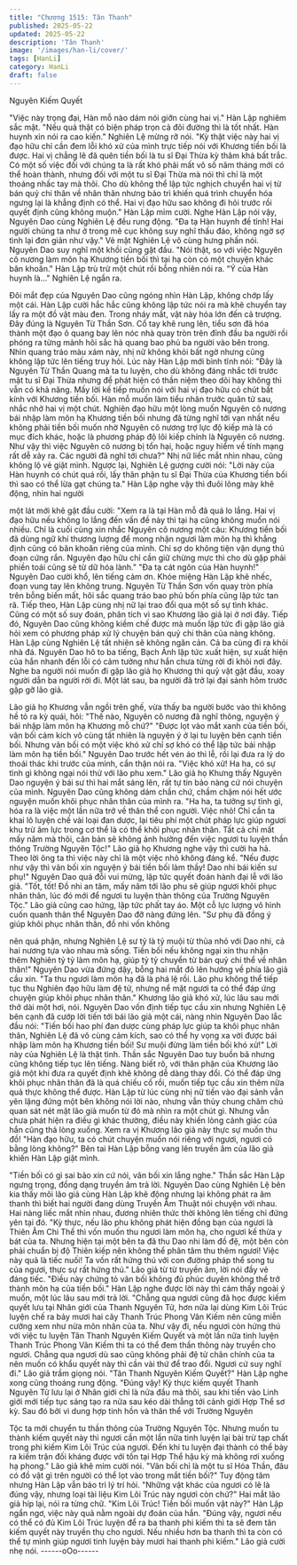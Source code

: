 ```yaml
---
title: "Chương 1515: Tân Thanh"
published: 2025-05-22
updated: 2025-05-22
description: 'Tân Thanh'
image: '/images/han-li/cover/'
tags: [HanLi]
category: HanLi
draft: false
---
```


Nguyên Kiếm Quyết

"Việc này trọng đại, Hàn mỗ nào dám nói giỡn cùng hai vị." Hàn
Lập nghiêm sắc mặt.
"Nếu quả thật có biện pháp trọn cả đôi đường thì là tốt nhất. Hàn
huynh xin nói ra cao kiến." Nghiên Lệ mừng rỡ nói.
"Kỳ thật việc này hai vị đạo hữu chỉ cần đem lỗi khó xử của mình
trực tiếp nói với Khương tiền bối là được. Hai vị chẳng lẽ đã quên
tiền bối là tu sĩ Đại Thừa kỳ thâm khả bất trắc. Có một số việc đối
với chúng ta là rất khó phải mất vô số năm tháng mới có thể hoàn
thành, nhưng đối với một tu sĩ Đại Thừa mà nói thì chỉ là một
thoáng nhấc tay mà thôi. Cho dù không thể lập tức nghịch chuyển
hai vị từ bán quỷ chi thân về nhân thân nhưng bảo trì khiến quá
trình chuyển hóa ngưng lại là khẳng định có thể. Hai vị đạo hữu
sao không đi hỏi trước rồi quyết định cũng không muộn." Hàn Lập
mỉm cười.
Nghe Hàn Lập nói vậy, Nguyên Dao cùng Nghiên Lệ đều rung
động.
"Đa tạ Hàn huynh đề tỉnh! Hai người chúng ta như ở trong mê cục
không suy nghĩ thấu đáo, không ngờ sợ tình lại đơn giản như vậy."
Vẻ mặt Nghiên Lệ vô cùng hưng phấn nói.
Nguyên Dao suy nghĩ một khồi cũng gật đầu.
"Nói thật, so với việc Nguyên cô nương làm môn hạ Khương tiền
bối thì tại hạ còn có một chuyện khác băn khoăn." Hàn Lập trù trừ
một chút rồi bỗng nhiên nói ra.
"Ý của Hàn huynh là…" Nghiên Lệ ngẩn ra.

Đôi mắt đẹp của Nguyên Dao cũng ngóng nhìn Hàn Lập, không
chớp lấy một cái.
Hàn Lập cười hắc hắc cũng không lập tức nói ra mà khẽ chuyển
tay lấy ra một đồ vật màu đen.
Trong nháy mắt, vật này hóa lớn đến cả trượng.
Đây đúng là Nguyên Từ Thần Sơn.
Cổ tay khẽ rung lên, tiểu sơn đã hóa thành một đạo ô quang bay
lên nóc nhà quay tròn trên đỉnh đầu ba người rồi phóng ra từng
mảnh hôi sắc hà quang bao phủ ba người vào bên trong.
Nhìn quang tráo màu xám này, nhị nữ không khỏi bất ngờ nhưng
cũng không lập tức lên tiếng truy hỏi.
Lúc này Hàn Lập mới bình tĩnh nói:
"Đây là Nguyên Từ Thần Quang mà ta tu luyện, cho dù không
đáng nhắc tới trước mặt tu sĩ Đại Thừa nhưng để phát hiện có
thần niệm theo dõi hay không thì vẫn có khả năng. Mấy lời kế tiếp
muốn nói với hai vị đạo hữu có chút bất kính với Khương tiền bối.
Hàn mỗ muốn làm tiểu nhân trước quân tử sau, nhắc nhở hai vị
một chút. Nghiên đạo hữu một lòng muốn Nguyên cô nương bái
nhập làm môn hạ Khương tiền bối nhưng đã từng nghĩ tới vạn
nhất nếu không phải tiền bối muốn nhờ Nguyên cô nương trợ lực
độ kiếp mà là có mục đích khác, hoặc là phương pháp độ lôi kiếp
chính là Nguyên cô nương. Như vậy thì việc Nguyên cô nương bị
tổn hại, hoặc nguy hiểm về tính mạng rất dễ xảy ra. Các người đã
nghĩ tới chưa?"
Nhị nữ liếc mắt nhìn nhau, cũng không lộ vẻ giật mình. Ngược lại,
Nghiên Lệ gượng cười nói:
"Lời này của Hàn huynh có chút quá rồi, lấy thân phận tu sĩ Đại
Thừa của Khương tiền bối thì sao có thể lừa gạt chúng ta."
Hàn Lập nghe vậy thì đuôi lông mày khẽ động, nhìn hai người

một lát mới khẽ gật đầu cười:
"Xem ra là tại Hàn mỗ đã quá lo lắng. Hai vị đạo hữu nếu không lo
lắng đến vấn đề này thì tại hạ cũng không muốn nói nhiều. Chỉ là
cuối cùng xin nhắc Nguyên cô nương một câu: Khương tiền bối đã
dùng ngữ khí thương lượng để mong nhận ngươi làm môn hạ thì
khẳng định cũng có băn khoăn riêng của mình. Chỉ sợ do không
tiện vận dụng thủ đoạn cứng rắn. Nguyên đạo hữu chỉ cần giữ
chừng mực thì cho dù gặp phải phiền toái cũng sẽ từ dữ hóa
lành."
"Đa tạ cát ngôn của Hàn huynh!" Nguyên Dao cười khổ, lên tiếng
cảm ơn.
Khóe miệng Hàn Lập khẽ nhếc, đoạn vung tay lên không trung.
Nguyên Từ Thần Sơn vốn quay tròn phía trên bỗng biến mất, hôi
sắc quang tráo bao phủ bốn phía cũng lập tức tan rã.
Tiếp theo, Hàn Lập cùng nhị nữ lại trao đổi qua một số sự tình
khác. Cũng có một số suy đoán, phân tích vì sao Khương lão giả
lại ở nơi đây.
Tiếp đó, Nguyên Dao cũng không kiềm chế được mà muốn lập
tức đi gặp lão giả hỏi xem có phương pháp xử lý chuyện bán quỷ
chi thân của nàng không.
Hàn Lập cùng Nghiên Lệ tất nhiên sẽ không ngăn cản. Cả ba
cùng đi ra khỏi nhà đá.
Nguyên Dao hô to ba tiếng, Bạch Ảnh lập tức xuất hiện, sự xuất
hiện của hắn nhanh đến lỗi có cảm tưởng như hắn chưa từng rời
đi khỏi nơi đây.
Nghe ba người nói muốn đi gặp lão giả họ Khương thì quỷ vật gật
đầu, xoay người dẫn ba người rời đi.
Một lát sau, ba người đã trở lại đại sảnh hôm trước gặp gỡ lão
giả.

Lão giả họ Khương vẫn ngồi trên ghế, vừa thấy ba người bước
vào thì không hề tỏ ra kỳ quái, hỏi:
"Thế nào, Nguyên cô nương đã nghĩ thông, nguyện ý bái nhập
làm môn hạ Khương mỗ chứ?"
"Được lọt vào mắt xanh của tiền bối, vãn bối cảm kích vô cùng tất
nhiên là nguyện ý ở lại tu luyện bên cạnh tiền bối. Nhưng vãn bối
có một việc khó xử chỉ sợ khó có thể lập tức bái nhập làm môn hạ
tiền bối." Nguyên Dao trước hết vén áo thi lễ, rồi lại đưa ra lý do
thoái thác khi trước của mình, cẩn thận nói ra.
"Việc khó xử! Ha ha, có sự tình gì không ngại nói thử với lão phu
xem." Lão giả họ Khưng thấy Nguyên Dao nguyện ý bái sư thì hai
mắt sáng lên, rất tự tin bảo nàng cứ nói chuyện của mình.
Nguyên Dao cũng không dám chần chứ, chầm chậm nói hết ước
nguyện muốn khôi phục nhân thân của mình ra.
"Ha ha, ta tưởng sự tình gì, hóa ra là việc một lần nữa trở về thân
thể con người. Việc nhỏ! Chỉ cần ta khai lô luyện chế vài loại đan
dược, lại tiêu phí một chút pháp lực giúp ngươi khu trừ âm lực
trong cơ thể là có thể khôi phục nhân thân. Tất cả chỉ mất mấy
năm mà thôi, căn bản sẽ không ảnh hưởng đến việc ngươi tu
luyện thần thông Trường Nguyên Tộc!" Lão giả họ Khương nghe
vậy thì cười ha hả.
Theo lời ông ta thì việc này chỉ là một việc nhỏ không đáng kể.
"Nếu được như vậy thì vãn bối xin nguyện ý bái tiền bối làm thầy!
Dao nhi bái kiến sư phụ!" Nguyên Dao quá đỗi vui mừng, lập tức
quyết đoán hành đại lễ với lão giả.
"Tốt, tốt! Đồ nhi an tâm, mấy năm tới lão phu sẽ giúp ngươi khôi
phục nhân thân, lúc đó mới để ngươi tu luyện thàn thông của
Trường Nguyên Tộc." Lão giả cũng cao hứng, lập tức phất tay áo.
Một cỗ lực lượng vô hình cuốn quanh thân thể Nguyên Dao đỡ
nàng đứng lên.
"Sư phụ đã đồng ý giúp khôi phục nhân thân, đồ nhi vốn không

nên quá phận, nhưng Nghiên Lệ sư tỷ là tỷ muội từ thủa nhỏ với
Dao nhi, cả hai nương tựa vào nhau mà sống. Tiền bối nếu không
ngại xin thu nhận thêm Nghiên tỷ tỷ làm môn hạ, giúp tỷ tỷ chuyển
từ bán quỷ chi thể về nhân thân!" Nguyên Dao vừa đứng dậy,
bỗng hai mắt đỏ lên hướng về phía lão giả cầu xin.
"Ta thu ngươi làm môn hạ đã là phá lệ rồi. Lão phu không thể tiếp
tục thu Nghiên đạo hữu làm đệ tử, nhưng nể mặt ngươi ta có thể
đáp ứng chuyện giúp khôi phục nhân thân." Khương lão giả khó
xử, lúc lâu sau mới thở dài một hơi, nói.
Nguyên Dao vốn định tiếp tục cầu xin nhưng Nghiên Lệ bên cạnh
đã cướp lời tiến tới bái lão giả một cái, nàng nhìn Nguyên Dao lắc
đầu nói:
"Tiến bối hao phí đan dược cùng pháp lực giúp ta khôi phục nhân
thân, Nghiên Lệ đã vô cùng cảm kích, sao có thể hy vọng xa vời
được bái nhập làm môn hạ Khương tiền bối! Sư muội đừng làm
tiền bối khó xử!"
Lời này của Nghiên Lệ là thật tình. Thần sắc Nguyên Dao tuy
buồn bã nhưng cũng không tiếp tục lên tiếng.
Nàng biết rõ, với thân phận của Khương lão giả một khi đưa ra
quyết định khẽ không dễ dàng thay đổi. Có thể đáp ứng khôi phục
nhân thân đã là quá chiếu cố rồi, muốn tiếp tục cầu xin thêm nữa
quả thực không thể được.
Hàn Lập từ lúc cùng nhị nữ tiến vào đại sảnh vẫn yên lặng đứng
một bên không nói lời nào, nhưng vẫn thủy chung chăm chú quan
sát nét mặt lão giả muốn từ đó mà nhìn ra một chút gì.
Nhưng vẫn chưa phát hiện ra điều gì khác thường, điều này khiến
lòng cảnh giác của hắn cũng thả lòng xuống.
Xem ra vị Khương lão giả này thực sự muốn thu đồ!
"Hàn đạo hữu, ta có chút chuyện muốn nói riêng với ngươi, ngươi
có bằng lòng không?" Bên tai Hàn Lập bỗng vang lên truyền âm
của lão giả khiến Hàn Lập giật mình.

"Tiền bối có gì sai bảo xin cứ nói, vãn bối xin lắng nghe." Thần
sắc Hàn Lập ngưng trọng, đồng dạng truyền âm trả lời.
Nguyên Dao cùng Nghiên Lệ bên kia thấy môi lão giả cùng Hàn
Lập khẽ động nhưng lại không phát ra âm thanh thì biết hai người
đang dùng Truyền Âm Thuật nói chuyện với nhau. Hai nàng liếc
mắt nhìn nhau, đương nhiên thức thời không lên tiếng chỉ đứng
yên tại đó.
"Kỳ thực, nếu lão phu không phát hiện đồng bạn của ngươi là
Thiên Âm Chi Thể thì vốn muốn thu ngươi làm môn hạ, cho ngươi
kế thừa y bát của ta. Nhưng hiện tại một bên ta đã thu Dao nhi
làm đồ đệ, một bên còn phải chuẩn bị độ Thiên kiếp nên không
thể phân tâm thu thêm ngươi! Việc này quả là tiếc nuối! Ta vốn rất
hứng thú với con đường pháp thể song tu của ngươi, thực sự rất
hứng thú." Lão giả từ từ truyền âm, lời nói đầy vẻ đáng tiếc.
"Điều này chứng tỏ vãn bối không đủ phúc duyên không thể trở
thành môn hạ của tiền bối." Hàn Lập nghe được lời này thì cảm
thấy ngoài ý muốn, một lúc lâu sau mới trả lời.
"Chẳng qua ngươi cũng đã học được kiếm quyết lưu tại Nhân giới
của Thanh Nguyên Tử, hơn nữa lại dùng Kim Lôi Trúc luyện chế
ra bảy mươi hai cây Thanh Trúc Phong Vân Kiếm nên cũng miễn
cưỡng xem như nửa môn nhân của ta. Như vậy đi, nếu ngươi còn
hứng thú với việc tu luyện Tân Thanh Nguyên Kiếm Quyết và một
lần nữa tinh luyện Thanh Trúc Phong Vân Kiếm thì ta có thể đem
thần thông này truyền cho ngươi. Chẳng qua ngươi dù sao cũng
không phải đệ tử chân chính của ta nên muốn có khẩu quyết này
thì cần vài thứ để trao đổi. Ngươi cứ suy nghĩ đi." Lão giả trầm
giọng nói.
"Tân Thanh Nguyên Kiếm Quyết?" Hàn Lập nghe xong cũng
thoáng rung động.
"Đúng vậy! Kỳ thực kiếm quyết Thanh Nguyên Tử lưu lại ở Nhân
giới chỉ là nửa đầu mà thôi, sau khi tiến vào Linh giới mới tiếp tục
sáng tạo ra nửa sau kéo dài thẳng tới cảnh giới Hợp Thể sơ kỳ.
Sau đó bởi vì dung hợp tinh hồn và thân thể với Trường Nguyên

Tộc ta mới chuyển tu thần thông của Trường Nguyên Tộc. Nhưng
muốn tu thành kiếm quyết này thì ngươi cần một lần nữa tinh
luyện lại bài trừ tạp chất trong phi kiếm Kim Lôi Trúc của ngươi.
Đến khi tu luyện đại thành có thể bày ra kiếm trận đối kháng được
với tồn tại Hợp Thể hậu kỳ mà không rơi xuống hạ phong." Lão
giả khẽ mỉm cười nói.
"Vãn bối chỉ là một tu sĩ Hóa Thần, đâu có đồ vật gì trên người có
thể lọt vào trong mắt tiền bối?" Tuy động tâm nhưng Hàn Lập vẫn
bảo trì lý trí hỏi.
"Những vật khác của ngươi có lẽ là đúng vậy, nhưng loại tài liệu
Kim Lôi Trúc này ngươi còn chứ?" Hai mắt lão giả híp lại, nói ra
từng chữ.
"Kim Lôi Trúc! Tiền bối muốn vật này?" Hàn Lập ngẩn ngơ, việc
này quả nằm ngoài dự đoán của hắn.
"Đúng vậy, ngươi nếu có thể có đủ Kim Lôi Trúc luyện để ra ba
thanh phi kiếm thì ta sẽ đem tân kiếm quyết này truyền thụ cho
ngươi. Nếu nhiều hơn ba thanh thì ta còn có thể tự mình giúp
ngươi tinh luyện bảy mươi hai thanh phi kiếm." Lão giả cười nhẹ
nói.
------oOo------
